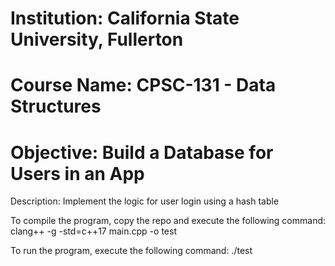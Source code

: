 # Institution: California State University, Fullerton
# Course Name: CPSC-131 - Data Structures
# Objective: Build a Database for Users in an App
Description: Implement the logic for user login using a hash table

To compile the program, copy the repo and execute the following command: clang++ -g -std=c++17 main.cpp -o test

To run the program, execute the following command: ./test
